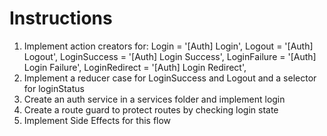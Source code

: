# Instructions

1. Implement action creators for:
      Login         = '[Auth] Login',
      Logout        = '[Auth] Logout',
      LoginSuccess  = '[Auth] Login Success',
      LoginFailure  = '[Auth] Login Failure',
      LoginRedirect = '[Auth] Login Redirect',
2. Implement a reducer case for LoginSuccess and Logout and a selector for loginStatus
3. Create an auth service in a services folder and implement login
4. Create a route guard to protect routes by checking login state 
4. Implement Side Effects for this flow  
